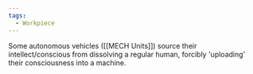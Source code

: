 ```yaml
---
tags:
  - Workpiece
---
```

Some autonomous vehicles ([[MECH Units]]) source their intellect/conscious from dissolving a regular human, forcibly 'uploading' their consciousness into a machine. 